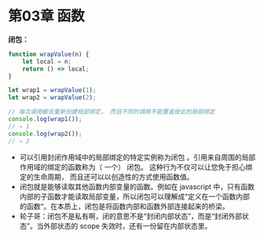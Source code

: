 # 第03章 函数

**闭包：**

```javascript
function wrapValue(n) {
    let local = n;
    return () => local;
}

let wrap1 = wrapValue(1);
let wrap2 = wrapValue(2);

// 每次调用都会重新创建局部绑定， 而且不同的调用不能覆盖彼此的局部绑定
console.log(wrap1());
// → 1
console.log(wrap2());
// → 2
```

- 可以引用封闭作用域中的局部绑定的特定实例称为闭包 。引用来自周围的局部
  作用域的绑定的函数称为（ 一个） 闭包。 这种行为不仅可以让您免于担心绑定的生命周期，
  而且还可以以创造性的方式使用函数值。 
- 闭包就是能够读取其他函数内部变量的函数。例如在 javascript 中，只有函数内部的子函数才能读取局部变量，所以闭包可以理解成“定义在一个函数内部的函数“。在本质上，闭包是将函数内部和函数外部连接起来的桥梁。
- 轮子哥：闭包不是私有啊，闭的意思不是“封闭内部状态”，而是“封闭外部状态”。当外部状态的 scope 失效时，还有一份留在内部状态里。

